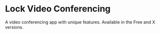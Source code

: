 # Lock Video Conferencing

A video conferencing app with unique features. Available in the Free and X versions.
